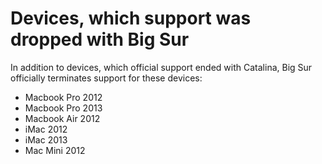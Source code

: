# Devices, which support was dropped with Big Sur

In addition to devices, which official support ended with Catalina, Big Sur officially terminates support for these devices:

- Macbook Pro 2012
- Macbook Pro 2013
- Macbook Air 2012
- iMac 2012
- iMac 2013
- Mac Mini 2012

